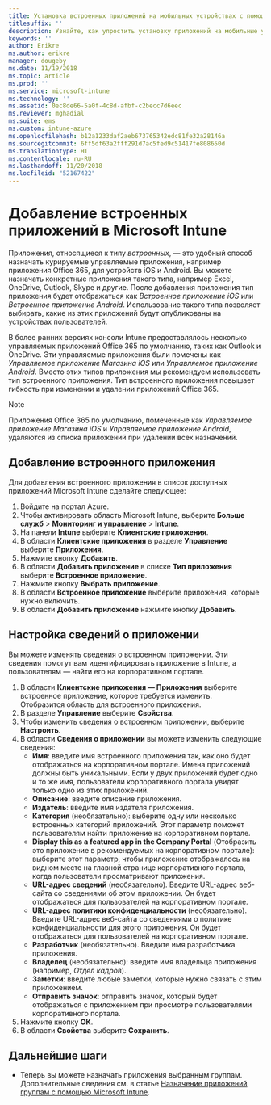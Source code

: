 ```yaml
---
title: Установка встроенных приложений на мобильных устройствах с помощью Microsoft Intune
titlesuffix: ''
description: Узнайте, как упростить установку приложений на мобильные устройства с помощью Intune.
keywords: ''
author: Erikre
ms.author: erikre
manager: dougeby
ms.date: 11/19/2018
ms.topic: article
ms.prod: ''
ms.service: microsoft-intune
ms.technology: ''
ms.assetid: 0ec8de66-5a0f-4c8d-afbf-c2becc7d6eec
ms.reviewer: mghadial
ms.suite: ems
ms.custom: intune-azure
ms.openlocfilehash: b12a1233daf2aeb673765342edc81fe32a28146a
ms.sourcegitcommit: 6ff5df63a2fff291d7ac5fed9c51417fe808650d
ms.translationtype: HT
ms.contentlocale: ru-RU
ms.lasthandoff: 11/20/2018
ms.locfileid: "52167422"
---
```

# <a name="add-built-in-apps-to-microsoft-intune"></a>Добавление встроенных приложений в Microsoft Intune

Приложения, относящиеся к типу *встроенных*, — это удобный способ назначать курируемые управляемые приложения, например приложения Office 365, для устройств iOS и Android. Вы можете назначать конкретные приложения такого типа, например Excel, OneDrive, Outlook, Skype и другие. После добавления приложения тип приложения будет отображаться как *Встроенное приложение iOS* или *Встроенное приложение Android*. Использование такого типа позволяет выбирать, какие из этих приложений будут опубликованы на устройствах пользователей.

В более ранних версиях консоли Intune предоставлялось несколько управляемых приложений Office 365 по умолчанию, таких как Outlook и OneDrive. Эти управляемые приложения были помечены как *Управляемое приложение Магазина iOS* или *Управляемое приложение Android*. Вместо этих типов приложения мы рекомендуем использовать тип встроенного приложения. Тип встроенного приложения повышает гибкость при изменении и удалении приложений Office 365.

>[!NOTE]
>Приложения Office 365 по умолчанию, помеченные как *Управляемое приложение Магазина iOS* и *Управляемое приложение Android*, удаляются из списка приложений при удалении всех назначений.

## <a name="add-a-built-in-app"></a>Добавление встроенного приложения

Для добавления встроенного приложения в список доступных приложений Microsoft Intune сделайте следующее:
1. Войдите на портал Azure.
2. Чтобы активировать область Microsoft Intune, выберите **Больше служб** > **Мониторинг и управление** > **Intune**.
3. На панели **Intune** выберите **Клиентские приложения**.
4. В области **Клиентские приложения** в разделе **Управление** выберите **Приложения**.
5. Нажмите кнопку **Добавить**.
6. В области **Добавить приложение** в списке **Тип приложения** выберите **Встроенное приложение**.
7. Нажмите кнопку **Выбрать приложение**.
8. В области **Встроенное приложение** выберите приложения, которые нужно включить.
9. В области **Добавить приложение** нажмите кнопку **Добавить**.


## <a name="configure-app-information"></a>Настройка сведений о приложении

Вы можете изменять сведения о встроенном приложении. Эти сведения помогут вам идентифицировать приложение в Intune, а пользователям — найти его на корпоративном портале.
1. В области **Клиентские приложения — Приложения** выберите встроенное приложение, которое требуется изменить.  
    Отобразится область для встроенного приложения.
2. В разделе **Управление** выберите **Свойства**.
3. Чтобы изменить сведения о встроенном приложении, выберите **Настроить**.
4. В области **Сведения о приложении** вы можете изменить следующие сведения:
    - **Имя**: введите имя встроенного приложения так, как оно будет отображаться на корпоративном портале. Имена приложений должны быть уникальными. Если у двух приложений будет одно и то же имя, пользователи корпоративного портала увидят только одно из этих приложений.
    - **Описание**: введите описание приложения. 
    - **Издатель**: введите имя издателя приложения.
    - **Категория** (необязательно): выберите одну или несколько встроенных категорий приложений. Этот параметр поможет пользователям найти приложение на корпоративном портале.
    - **Display this as a featured app in the Company Portal** (Отобразить это приложение в рекомендуемых на корпоративном портале): выберите этот параметр, чтобы приложение отображалось на видном месте на главной странице корпоративного портала, когда пользователи просматривают приложения.
    - **URL-адрес сведений** (необязательно). Введите URL-адрес веб-сайта со сведениями об этом приложении. Он будет отображаться для пользователей на корпоративном портале.
    - **URL-адрес политики конфиденциальности** (необязательно). Введите URL-адрес веб-сайта со сведениями о политике конфиденциальности для этого приложения. Он будет отображаться для пользователей на корпоративном портале.
    - **Разработчик** (необязательно). Введите имя разработчика приложения.
    - **Владелец** (необязательно): введите имя владельца приложения (например, *Отдел кадров*).
    - **Заметки**: введите любые заметки, которые нужно связать с этим приложением.
    - **Отправить значок**: отправить значок, который будет отображаться с приложением при просмотре пользователями корпоративного портала.
4. Нажмите кнопку **ОК**.
5. В области **Свойства** выберите **Сохранить**.

## <a name="next-steps"></a>Дальнейшие шаги

- Теперь вы можете назначать приложения выбранным группам. Дополнительные сведения см. в статье [Назначение приложений группам с помощью Microsoft Intune](apps-deploy.md).
